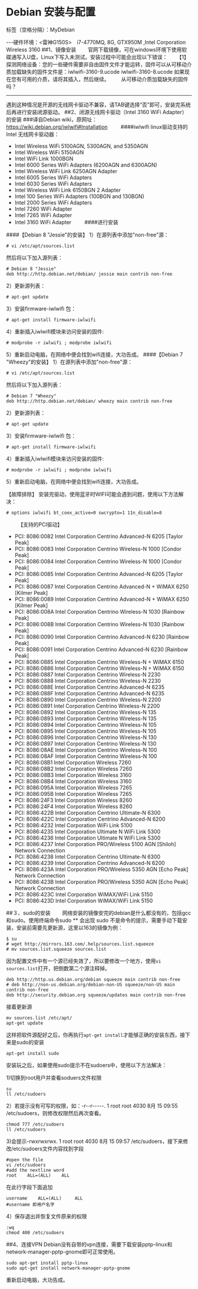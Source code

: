 # Debian 安装与配置

标签（空格分隔）：MyDebian

---硬件环境：<雷神G150S>　i7-4770MQ, 8G, GTX950M ,Intel Corporation Wireless 3160
##1、镜像安装
　　官网下载镜像，可在windows环境下使用软碟通写入U盘，Linux下写入未测试。安装过程中可能会出现以下错误：
　　【1】探测网络设备：您的一些硬件需要非自由固件文件才能运转，固件可以从可移动介质加载缺失的固件文件是：iwlwifi-3160-9.ucode iwlwifi-3160-8.ucode 如果现在您有可用的介质，请将其插入，然后继续。
　　从可移动介质加载缺失的固件吗？
_ _ _ _ _ _ _ _
遇到这种情况是开源的无线网卡驱动不兼容，请TAB键选择“否”即可，安装完系统后再进行安装闭源驱动。
##2、闭源无线网卡驱动（Intel 3160 WiFi Adapter）的安装
###译自Debian wiki，原网址：https://wiki.debian.org/iwlwifi#Installation
　　
####iwlwifi linux驱动支持的Intel 无线网卡驱动器：

 - Intel Wireless WiFi 5100AGN, 5300AGN, and 5350AGN
 - Intel Wireless WiFi 5150AGN
 - Intel WiFi Link 1000BGN
 - Intel 6000 Series WiFi Adapters (6200AGN and 6300AGN)
 - Intel Wireless WiFi Link 6250AGN Adapter
 - Intel 6005 Series WiFi Adapters
 - Intel 6030 Series WiFi Adapters
 - Intel Wireless WiFi Link 6150BGN 2 Adapter
 - Intel 100 Series WiFi Adapters (100BGN and 130BGN)
 - Intel 2000 Series WiFi Adapters
 - Intel 7260 WiFi Adapter
 - Intel 7265 WiFi Adapter
 - Intel 3160 WiFi Adapter
　　
####进行安装

####【Debian 8 "Jessie"的安装】
1）在源列表中添加"non-free"源：
```
# vi /etc/apt/sources.list
```
然后将以下加入源列表：
```
# Debian 8 "Jessie"
deb http://http.debian.net/debian/ jessie main contrib non-free
```
2）更新源列表：
```
# apt-get update
```
3）安装firmware-iwlwifi 包：
```
# apt-get install firmware-iwlwifi
```
4）重新插入iwlwifi模块来访问安装的固件:
```
# modprobe -r iwlwifi ; modprobe iwlwifi
```
5）重新启动电脑，在网络中便会找到wifi连接，大功告成。
####【Debian 7 "Wheezy"的安装】
1）在源列表中添加"non-free"源：
```
# vi /etc/apt/sources.list
```
然后将以下加入源列表：
```
# Debian 7 "Wheezy"
deb http://http.debian.net/debian/ wheezy main contrib non-free
```
2）更新源列表：
```
# apt-get update
```
3）安装firmware-iwlwifi 包：
```
# apt-get install firmware-iwlwifi
```
4）重新插入iwlwifi模块来访问安装的固件:
```
# modprobe -r iwlwifi ; modprobe iwlwifi
```
5）重新启动电脑，在网络中便会找到wifi连接，大功告成。

【故障排除】
安装完驱动，使用蓝牙时WIFI可能会遇到问题，使用以下方法解决：
```
# options iwlwifi bt_coex_active=0 swcrypto=1 11n_disable=8
```
 　　
【支持的PCI驱动】

 - PCI: 8086:0082 Intel Corporation Centrino Advanced-N 6205 [Taylor Peak]
 - PCI: 8086:0083 Intel Corporation Centrino Wireless-N 1000 [Condor Peak]
 - PCI: 8086:0084 Intel Corporation Centrino Wireless-N 1000 [Condor Peak]
 - PCI: 8086:0085 Intel Corporation Centrino Advanced-N 6205 [Taylor Peak]
 - PCI: 8086:0087 Intel Corporation Centrino Advanced-N + WiMAX 6250 [Kilmer Peak]
 - PCI: 8086:0089 Intel Corporation Centrino Advanced-N + WiMAX 6250 [Kilmer Peak]
 - PCI: 8086:008A Intel Corporation Centrino Wireless-N 1030 [Rainbow Peak]
 - PCI: 8086:008B Intel Corporation Centrino Wireless-N 1030 [Rainbow Peak]
 - PCI: 8086:0090 Intel Corporation Centrino Advanced-N 6230 [Rainbow Peak]
 - PCI: 8086:0091 Intel Corporation Centrino Advanced-N 6230 [Rainbow Peak]
 - PCI: 8086:0885 Intel Corporation Centrino Wireless-N + WiMAX 6150
 - PCI: 8086:0886 Intel Corporation Centrino Wireless-N + WiMAX 6150
 - PCI: 8086:0887 Intel Corporation Centrino Wireless-N 2230
 - PCI: 8086:0888 Intel Corporation Centrino Wireless-N 2230
 - PCI: 8086:088E Intel Corporation Centrino Advanced-N 6235
 - PCI: 8086:088F Intel Corporation Centrino Advanced-N 6235
 - PCI: 8086:0890 Intel Corporation Centrino Wireless-N 2200
 - PCI: 8086:0891 Intel Corporation Centrino Wireless-N 2200
 - PCI: 8086:0892 Intel Corporation Centrino Wireless-N 135
 - PCI: 8086:0893 Intel Corporation Centrino Wireless-N 135
 - PCI: 8086:0894 Intel Corporation Centrino Wireless-N 105
 - PCI: 8086:0895 Intel Corporation Centrino Wireless-N 105
 - PCI: 8086:0896 Intel Corporation Centrino Wireless-N 130
 - PCI: 8086:0897 Intel Corporation Centrino Wireless-N 130
 - PCI: 8086:08AE Intel Corporation Centrino Wireless-N 100
 - PCI: 8086:08AF Intel Corporation Centrino Wireless-N 100
 - PCI: 8086:08B1 Intel Corporation Wireless 7260
 - PCI: 8086:08B2 Intel Corporation Wireless 7260
 - PCI: 8086:08B3 Intel Corporation Wireless 3160
 - PCI: 8086:08B4 Intel Corporation Wireless 3160
 - PCI: 8086:095A Intel Corporation Wireless 7265
 - PCI: 8086:095B Intel Corporation Wireless 7265
 - PCI: 8086:24F3 Intel Corporation Wireless 8260
 - PCI: 8086:24F4 Intel Corporation Wireless 8260
 - PCI: 8086:422B Intel Corporation Centrino Ultimate-N 6300
 - PCI: 8086:422C Intel Corporation Centrino Advanced-N 6200
 - PCI: 8086:4232 Intel Corporation WiFi Link 5100
 - PCI: 8086:4235 Intel Corporation Ultimate N WiFi Link 5300
 - PCI: 8086:4236 Intel Corporation Ultimate N WiFi Link 5300
 - PCI: 8086:4237 Intel Corporation PRO/Wireless 5100 AGN [Shiloh] Network Connection
 - PCI: 8086:4238 Intel Corporation Centrino Ultimate-N 6300
 - PCI: 8086:4239 Intel Corporation Centrino Advanced-N 6200
 - PCI: 8086:423A Intel Corporation PRO/Wireless 5350 AGN [Echo Peak] Network Connection
 - PCI: 8086:423B Intel Corporation PRO/Wireless 5350 AGN [Echo Peak] Network Connection
 - PCI: 8086:423C Intel Corporation WiMAX/WiFi Link 5150
 - PCI: 8086:423D Intel Corporation WiMAX/WiFi Link 5150

##３、sudo的安装
　　网络安装的镜像安完的debian是什么都没有的，包括gcc和sudo。使用终端命令sudo ** 会出现 sudo 不是命令的提示，需要手动下载安装，安装前需要先更新源，这里以163的镜像为例：
```
$ su
# wget http://mirrors.163.com/.help/sources.list.squeeze
# mv sources.list.squeeze sources.list
```
因为配置文件中有一个源已经失效了，所以要修改一个地方，使用```vi sources.list```打开，把倒数第二个源注释掉。
```
deb http://http.us.debian.org/debian squeeze main contrib non-free
# deb http://non-us.debian.org/debian-non-US squeeze/non-US main contrib non-free
deb http://security.debian.org squeeze/updates main contrib non-free
```
接着更新源
```
mv sources.list /etc/apt/
apt-get update
```
这样把软件源配好之后，你再执行```apt-get install```才能够正确的安装东西，接下来是sudo的安装
```
apt-get install sudo
```
安装玩之后，如果使用sudo提示不在sudoers中，使用以下方法解决：

1)切换到root用户并查看soduers文件权限
```
su
ll /etc/sudoers
```
2）若提示没有可写的权限，如：-r--r-----. 1  root root 4030 8月  15 09:55 /etc/sudoers，则修改权限然后再次查看。
```
chmod 777 /etc/sudoers
ll /etc/sudoers
```
3)会提示-rwxrwxrwx. 1 root root 4030 8月  15 09:57 /etc/sudoers，接下来修改/etc/sudoers文件内容找到字段
```
#open the file
vi /etc/sudoers
#add the nextline word
root    ALL=(ALL)    ALL
```
在此行字段下面追加
```
username    ALL=(ALL)     ALL
#username 即用户名字
```
4）保存退出并恢复文件原来的权限
```
:wq
chmod 400 /etc/sudoers
```
##4、连接VPN
Debian没有自带的vpn连接，需要下载安装pptp-linux和network-manager-pptp-gnome即可正常使用。
```
sudo apt-get install pptp-linux
sudo apt-get install network-manager-pptp-gnome
```
重新启动电脑，大功告成。
